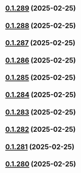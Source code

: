 ## [0.1.289](https://github.com/binary-braids/terraform-oracle/compare/v0.1.288...v0.1.289) (2025-02-25)



## [0.1.288](https://github.com/binary-braids/terraform-oracle/compare/v0.1.287...v0.1.288) (2025-02-25)



## [0.1.287](https://github.com/binary-braids/terraform-oracle/compare/v0.1.286...v0.1.287) (2025-02-25)



## [0.1.286](https://github.com/binary-braids/terraform-oracle/compare/v0.1.285...v0.1.286) (2025-02-25)



## [0.1.285](https://github.com/binary-braids/terraform-oracle/compare/v0.1.284...v0.1.285) (2025-02-25)



## [0.1.284](https://github.com/binary-braids/terraform-oracle/compare/v0.1.283...v0.1.284) (2025-02-25)



## [0.1.283](https://github.com/binary-braids/terraform-oracle/compare/v0.1.282...v0.1.283) (2025-02-25)



## [0.1.282](https://github.com/binary-braids/terraform-oracle/compare/v0.1.281...v0.1.282) (2025-02-25)



## [0.1.281](https://github.com/binary-braids/terraform-oracle/compare/v0.1.280...v0.1.281) (2025-02-25)



## [0.1.280](https://github.com/binary-braids/terraform-oracle/compare/v0.1.279...v0.1.280) (2025-02-25)



